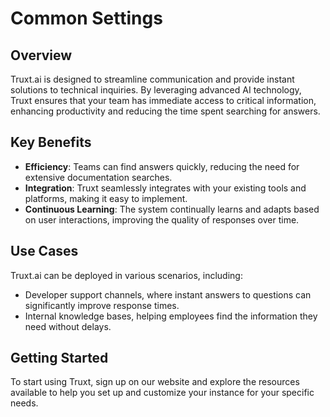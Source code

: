 # Common Settings

## Overview
Truxt.ai is designed to streamline communication and provide instant solutions to technical inquiries. By leveraging advanced AI technology, Truxt ensures that your team has immediate access to critical information, enhancing productivity and reducing the time spent searching for answers.

## Key Benefits
- **Efficiency**: Teams can find answers quickly, reducing the need for extensive documentation searches.
- **Integration**: Truxt seamlessly integrates with your existing tools and platforms, making it easy to implement.
- **Continuous Learning**: The system continually learns and adapts based on user interactions, improving the quality of responses over time.

## Use Cases
Truxt.ai can be deployed in various scenarios, including:
- Developer support channels, where instant answers to questions can significantly improve response times.
- Internal knowledge bases, helping employees find the information they need without delays.

## Getting Started
To start using Truxt, sign up on our website and explore the resources available to help you set up and customize your instance for your specific needs.
